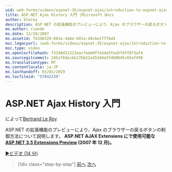 ```yaml
---
uid: web-forms/videos/aspnet-35/aspnet-ajax/introduction-to-aspnet-ajax-history
title: ASP.NET Ajax History 入門 |Microsoft Docs
author: bleroy
description: ASP.NET の拡張機能のプレビューにより、Ajax のブラウザーの戻るボタンの制御方法について説明します。 ASP.NET AJAX Extensions では、ASP.NET 3.5 の Extens に記載しています.
ms.author: riande
ms.date: 12/20/2007
ms.assetid: fd3db529-601a-4a6e-b91a-d9cbe1ff7bd4
msc.legacyurl: /web-forms/videos/aspnet-35/aspnet-ajax/introduction-to-aspnet-ajax-history
msc.type: video
ms.openlocfilehash: f3248d21223eacfede0ffe54e5fea5fdff073af4
ms.sourcegitcommit: 24b1f6decbb17bb22a45166e5fdb0845c65af498
ms.translationtype: MT
ms.contentlocale: ja-JP
ms.lasthandoff: 03/01/2019
ms.locfileid: "57042239"
---
```

<a name="introduction-to-aspnet-ajax-history"></a>ASP.NET Ajax History 入門
====================
によって[Bertrand Le Roy](https://github.com/bleroy)

ASP.NET の拡張機能のプレビューにより、Ajax のブラウザーの戻るボタンの制御方法について説明します。 **ASP.NET AJAX Extensions にで使用可能な[ASP.NET 3.5 Extensions Preview](https://www.asp.net/downloads/35-sp1#find) (2007 年 12 月)。**

[&#9654;ビデオ (14 分)](https://channel9.msdn.com/Blogs/ASP-NET-Site-Videos/introduction-to-aspnet-ajax-history)

> [!div class="step-by-step"]
> [前へ](adonet-data-services-with-aspnet-ajax-support.md)
> [次へ](using-script-combining-to-improve-ajax-performance.md)
